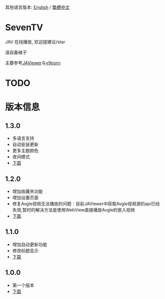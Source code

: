 其他语言版本: [English](https://github.com/over-driver/SevenTV/blob/master/README-en.md) / [繁體中文](https://github.com/over-driver/SevenTV/blob/master/README-zh-hk.md)

# SevenTV

JAV 在线播放, 欢迎提建议/star

请自备梯子

主要参考[JAViewer](https://github.com/SplashCodes/JAViewer)与[v9porn](https://github.com/techGay/v9porn)

# TODO

# 版本信息

## 1.3.0

- 多语言支持
- 自动安装更新
- 更多主题颜色
- 夜间模式
- [下载](https://github.com/over-driver/SevenTV/releases/download/1.3.0/SevenTV-release-1.3.0.apk)

## 1.2.0

- 增加收藏夹功能
- 增加设置页面
- 修复Avgle视频无法播放的问题：目前JAViewer中获取Avgle视频源的api已经失效,暂时的解决方法是使用WebView直接播放Avgle的嵌入视频
- [下载](https://github.com/over-driver/SevenTV/releases/download/1.2.0/SevenTV-release-1.2.0.apk)

## 1.1.0

- 增加自动更新功能
- 修改标题显示
- [下载](https://github.com/over-driver/SevenTV/releases/download/1.1.0/SevenTV-release-1.1.0.apk)

## 1.0.0 

- 第一个版本
- [下载](https://github.com/over-driver/SevenTV/releases/download/1.0.0/SevenTV-release-1.0.0.apk)